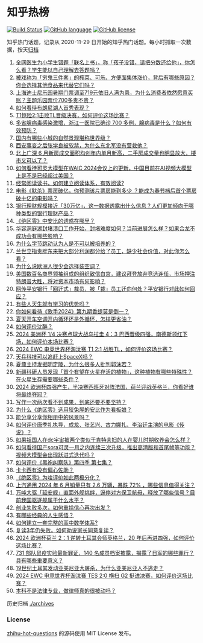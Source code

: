 # 知乎热榜
[![Build Status](https://github.com/ToWeLong/zhihu-hot-questions/workflows/CI/badge.svg)](https://github.com/ToWeLong/zhihu-hot-questions/actions)
[![GitHub language](https://img.shields.io/badge/language-golang-orange.svg)](https://golang.org/)
[![GitHub license](https://img.shields.io/github/license/ToWeLong/zhihu-hot-questions)](https://github.com/ToWeLong/zhihu-hot-questions/blob/main/LICENSE)

知乎热门话题，记录从 2020-11-29 日开始的知乎热门话题。每小时抓取一次数据，按天[归档](./archives)

<!-- BEGIN -->

1. [全网医生为小学生错题「联名上书」，称「孩子没错，请把分数还给他」，你怎么看？学生能以自己理解去答题吗？](https://www.zhihu.com/question/660910227)
1. [被戏称为「穷鬼三件套」的榨菜、可乐、方便面集体涨价，背后有哪些原因？你会选择其他食品来代替它们吗？](https://www.zhihu.com/question/660897910)
1. [上海迪士尼乐园暑期门票调至719元依旧人满为患，为什么消费者依然愿意买账？主题乐园票价700多贵不贵？](https://www.zhihu.com/question/660795896)
1. [如何看待布朗尼湖人首秀表现？](https://www.zhihu.com/question/660961318)
1. [T1惊险2:1击败TL晋级决赛，如何评价这场比赛？](https://www.zhihu.com/question/660931046)
1. [多省腺病毒感染激增，浙江一医院已确诊 700 多例，腺病毒是什么？如何有效预防？](https://www.zhihu.com/question/660955796)
1. [国内有哪些小城的自然景观堪称世界级？](https://www.zhihu.com/question/660620490)
1. [西安事变之后张学良被软禁，为什么东北军没有营救他？](https://www.zhihu.com/question/39438868)
1. [北上广深 6 月新房成交面积均创年内单月新高，二手房成交量也明显放大，楼市又可以了？](https://www.zhihu.com/question/660957552)
1. [如何看待可灵大模型在WAIC 2024会议上的更新，中国目前在AI视频大模型上是不是已经超过美国？](https://www.zhihu.com/question/660879203)
1. [经常阅读读书，如何建立阅读体系，有效阅读?](https://www.zhihu.com/question/657002210)
1. [电影《默杀》票房破亿，你预测该片票房能到多少 ？能成为春节档后首个票房破十亿的电影吗？](https://www.zhihu.com/question/660807474)
1. [银行理财规模接近「30万亿」，这一数据透露出什么信息？人们更加倾向于哪种类型的银行理财产品？](https://www.zhihu.com/question/660887505)
1. [《绝区零》中安比的诱惑在哪里？](https://www.zhihu.com/question/660695829)
1. [华容洞庭湖封堵溃口工作开始，封堵难度如何？当前进展怎么样？如果合龙不成功会有哪些影响？](https://www.zhihu.com/question/660883405)
1. [为什么字节跳动认为人是不可以被培养的？](https://www.zhihu.com/question/655436614)
1. [兰世立指责胖东来把大部分利润都分给了员工，缺少社会价值，对此你怎么看？](https://www.zhihu.com/question/660921714)
1. [为什么说欧洲人很少会选择装空调？](https://www.zhihu.com/question/566738971)
1. [美国数百名商界领袖组成的组织致信白宫，建议拜登放弃竞选连任，市场押注特朗普大胜，将对资本市场有何影响？](https://www.zhihu.com/question/660893472)
1. [网传平安银行「回迁式」裁员，被「裁」员工迁向何处？平安银行对此如何回应？](https://www.zhihu.com/question/660897241)
1. [有些人天生就有学习的优势吗？](https://www.zhihu.com/question/660102100)
1. [你如何看待《歌手2024》第九期香缇莫是倒一？](https://www.zhihu.com/question/660848734)
1. [夏天开车空调开内循环还是外循环，怎样更省油？](https://www.zhihu.com/question/658816195)
1. [如何评价沈醉？](https://www.zhihu.com/question/52606976)
1. [2024 美洲杯 1/4 决赛点球大战乌拉圭 4：3 巴西晋级四强，南德斯领红下场，如何评价本场比赛？](https://www.zhihu.com/question/660956795)
1. [2024 EWC 电竞世界杯淘汰赛 T1 2:1 战胜TL，如何评价这场比赛？](https://www.zhihu.com/question/660930978)
1. [天兵科技可以追赶上SpaceX吗？](https://www.zhihu.com/question/660609368)
1. [夏鼐主持发掘明定陵，为什么很多人批判郭沫若？](https://www.zhihu.com/question/660440545)
1. [新疆科研人员发现「首个有望在火星存活的植物」，这种植物有哪些特殊性？在火星生存需要哪些条件？](https://www.zhihu.com/question/660914698)
1. [2024 欧洲杯四强产生，半决赛西班牙对阵法国，荷兰迎战英格兰，你看好谁将最终夺冠？](https://www.zhihu.com/question/660952649)
1. [写作一次两次看不到成果，到底还要不要坚持？](https://www.zhihu.com/question/660562808)
1. [为什么《绝区零》选用狡兔屋的安比作为看板娘？](https://www.zhihu.com/question/660803528)
1. [能分享分享你相册中的风景吗？](https://www.zhihu.com/question/660759619)
1. [如何评价唐季礼执导，成龙、张艺兴、古力娜扎、李治廷主演的电影《传说》？](https://www.zhihu.com/question/660790194)
1. [如果祖国人在dc宇宙被两个类似于肯特夫妇的人在婴儿时期收养会怎么样？](https://www.zhihu.com/question/660652305)
1. [如何看待国产sora可灵一月之内连续三次升级，推出高清版和首尾帧等功能？视频大模型会出现跃进式迭代吗？](https://www.zhihu.com/question/660925118)
1. [如何评价《黑袍纠察队》第四季 第七集？](https://www.zhihu.com/question/660810203)
1. [卡卡西有没有偏心佐助？](https://www.zhihu.com/question/314577546)
1. [《绝区零》为啥评价如此两极分化？](https://www.zhihu.com/question/660791312)
1. [上汽通用 2024 年 6 月销量只有 2.6 万辆，暴跌 72% ，哪些信息值得关注？](https://www.zhihu.com/question/660816929)
1. [万吨大驱「延安舰」直面外舰挑衅，逼停对方保卫航母，释放了哪些信号？目前我国驱逐舰属于什么水平？](https://www.zhihu.com/question/660895313)
1. [创业失败多次，如何重拾信心再次出发？](https://www.zhihu.com/question/660110166)
1. [有哪些经典的人生感悟？](https://www.zhihu.com/question/655592171)
1. [如何建立一套完整的高中数学体系?](https://www.zhihu.com/question/660660071)
1. [复读3年仍失败。如何劝说家长同意复读？](https://www.zhihu.com/question/660705349)
1. [2024 欧洲杯荷兰 2：1 逆转土耳其会师英格兰，20 年后再进四强，如何评价这场比赛？](https://www.zhihu.com/question/660706882)
1. [731 部队鼠疫实验最新罪证，140 名成员档案披露，揭露了日军的哪些罪行？具有哪些重要意义？](https://www.zhihu.com/question/660879188)
1. [19世纪土耳其发动亚美尼亚大屠杀，为什么亚美尼亚人不逃走？](https://www.zhihu.com/question/424543184)
1. [2024 EWC 电竞世界杯淘汰赛 TES 2:0 横扫 G2 挺进决赛，如何评价这场比赛？](https://www.zhihu.com/question/660932423)
1. [本科不是法律专业，做律师真的很被动吗？](https://www.zhihu.com/question/660327906)

<!-- END -->

历史归档 [./archives](./archives)


### License
[zhihu-hot-questions](https://github.com/towelong/zhihu-hot-questions) 的源码使用 MIT License 发布。